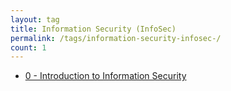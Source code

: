 ```yaml
---
layout: tag
title: Information Security (InfoSec)
permalink: /tags/information-security-infosec-/
count: 1
---
```


- [0 - Introduction to Information Security](https://tis-starlight.github.io/posts/introduction-to-InfoSec/)
